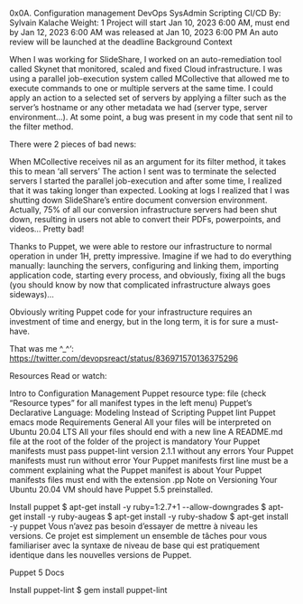 

0x0A. Configuration management DevOps SysAdmin Scripting CI/CD By: Sylvain Kalache Weight: 1 Project will start Jan 10, 2023 6:00 AM, must end by Jan 12, 2023 6:00 AM was released at Jan 10, 2023 6:00 PM An auto review will be launched at the deadline Background Context

When I was working for SlideShare, I worked on an auto-remediation tool called Skynet that monitored, scaled and fixed Cloud infrastructure. I was using a parallel job-execution system called MCollective that allowed me to execute commands to one or multiple servers at the same time. I could apply an action to a selected set of servers by applying a filter such as the server’s hostname or any other metadata we had (server type, server environment…). At some point, a bug was present in my code that sent nil to the filter method.

There were 2 pieces of bad news:

When MCollective receives nil as an argument for its filter method, it takes this to mean ‘all servers’ The action I sent was to terminate the selected servers I started the parallel job-execution and after some time, I realized that it was taking longer than expected. Looking at logs I realized that I was shutting down SlideShare’s entire document conversion environment. Actually, 75% of all our conversion infrastructure servers had been shut down, resulting in users not able to convert their PDFs, powerpoints, and videos… Pretty bad!

Thanks to Puppet, we were able to restore our infrastructure to normal operation in under 1H, pretty impressive. Imagine if we had to do everything manually: launching the servers, configuring and linking them, importing application code, starting every process, and obviously, fixing all the bugs (you should know by now that complicated infrastructure always goes sideways)…

Obviously writing Puppet code for your infrastructure requires an investment of time and energy, but in the long term, it is for sure a must-have.

That was me ^_^‘: https://twitter.com/devopsreact/status/836971570136375296

Resources Read or watch:

Intro to Configuration Management Puppet resource type: file (check “Resource types” for all manifest types in the left menu) Puppet’s Declarative Language: Modeling Instead of Scripting Puppet lint Puppet emacs mode Requirements General All your files will be interpreted on Ubuntu 20.04 LTS All your files should end with a new line A README.md file at the root of the folder of the project is mandatory Your Puppet manifests must pass puppet-lint version 2.1.1 without any errors Your Puppet manifests must run without error Your Puppet manifests first line must be a comment explaining what the Puppet manifest is about Your Puppet manifests files must end with the extension .pp Note on Versioning Your Ubuntu 20.04 VM should have Puppet 5.5 preinstalled.

Install puppet $ apt-get install -y ruby=1:2.7+1 --allow-downgrades $ apt-get install -y ruby-augeas $ apt-get install -y ruby-shadow $ apt-get install -y puppet Vous n’avez pas besoin d’essayer de mettre à niveau les versions. Ce projet est simplement un ensemble de tâches pour vous familiariser avec la syntaxe de niveau de base qui est pratiquement identique dans les nouvelles versions de Puppet.

Puppet 5 Docs

Install puppet-lint $ gem install puppet-lint

